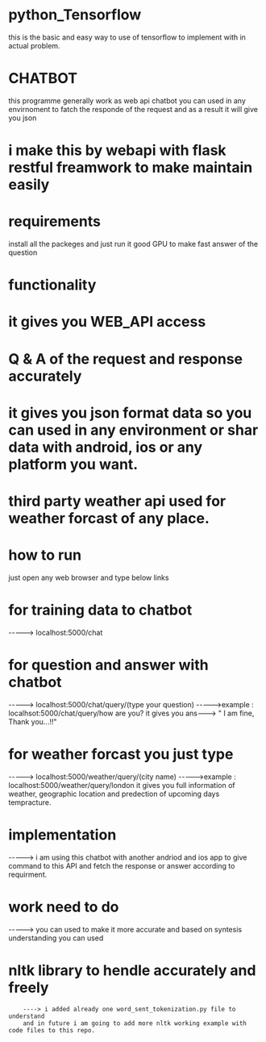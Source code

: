# python_Tensorflow
this is the basic and easy way to use of tensorflow to implement with in actual problem.


# CHATBOT

this programme generally work as web api chatbot you can used in any envirnoment to fatch the responde of the request and as a result
it will give you json

# i make this by webapi with flask restful freamwork to make maintain easily 

# requirements
  install all the packeges and just run it
  good GPU to make fast answer of the question
 
# functionality
  # it gives you WEB_API access 
  # Q & A of the request and response accurately
  # it gives you json format data so you can used in any environment or shar data with android, ios or any platform you want.
  # third party weather api used for weather forcast of any place.
  
# how to run
  just open any web browser and type below links
  # for training data to chatbot
   ----->   localhost:5000/chat
  # for question and answer with chatbot
   ----->   localhost:5000/chat/query/(type your question)
   ----->example : 
            localhsot:5000/chat/query/how are you?
            it gives you ans---> " I am fine, Thank you...!!"
  # for weather forcast you just type
   ----->   localhost:5000/weather/query/(city name)
   ----->example :
            localhost:5000/weather/query/london
            it gives you full information of weather, geographic location and predection of upcoming days tempracture.
      
 # implementation
   -----> i am using this chatbot with another andriod and ios app to give command to this API and fetch the response or answer according to requirment.
   
 # work need to do 
   -----> you can used to make it more accurate and based on syntesis understanding you can used 
   # nltk library to hendle accurately and freely
        ----> i added already one word_sent_tokenization.py file to understand
        and in future i am going to add more nltk working example with code files to this repo.
      
  
  
  
  
  

